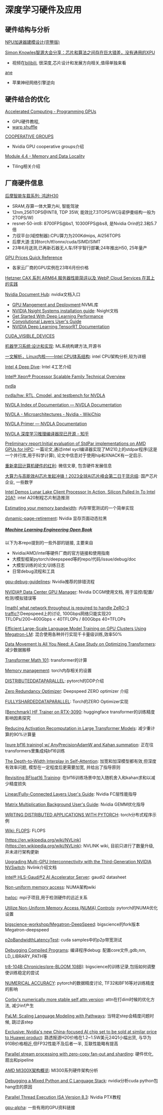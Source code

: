 # 深度学习硬件及应用

## 硬件结构与分析

[NPU加速器建模设计(完整版)](https://mp.weixin.qq.com/s/Jn8av9Ld4lg3gEjJBDX2OQ)

[Simon Knowles智源大会分享：芯片和算法之间存在巨大错差，没有通用的XPU](https://mp.weixin.qq.com/s/TT6pff8c5jh1UtMj2LKeXQ)
* 视频在[bilibili](https://www.bilibili.com/video/BV15M4y1Y7Da/?spm_id_from=333.999.0.0), 很深度,芯片设计和发展方向相关,值得单独来看

[ane](https://github.com/eiln/ane)
* 苹果神经网络引擎逆向


## 硬件结合的优化

[Accelerated Computing - Programming GPUs](https://tschmidt23.github.io/cse599i/)
* GPU硬件教程,
* [warp shuffle](https://tschmidt23.github.io/cse599i/CSE%20599%20I%20Accelerated%20Computing%20-%20Programming%20GPUs%20Lecture%2018.pdf)

[COOPERATIVE GROUPS](https://on-demand.gputechconf.com/gtc/2017/presentation/s7622-Kyrylo-perelygin-robust-and-scalable-cuda.pdf)
* Nvidia GPU cooperative groups介绍

[Module 4.4 - Memory and Data Locality](https://engineering.purdue.edu/~smidkiff/ece563/NVidiaGPUTeachingToolkit/Mod4/Lecture-4-4-tiled-matrix-multiplication-kernel.pdf)
* Tiling相关介绍

## 厂商硬件信息

[后摩智能车载系列: 鸿途H30](https://www.geekpark.net/news/320934)
* SRAM,存算一体大算力AI, 智能驾驶
* 12nm,256TOPS@INT8, TDP 35W, 能效比7.3TOPS/W(冯诺伊曼结构一般为2TOPS/W)
* resnet-50-int8: 8700FPS@bs1, 10300FPS@bs8, 是Nvidia Orin的2.3和5.7倍
* 力驭平台(域控制器):CPU算力为200Kdmips, AI256TOPS
* 后摩大道:支持torch/tf/onnx/cuda/SIMD/SIMT
* 23年6月送测,已再新石器无人车/环宇智行部署;24年推出H50, 25年量产

[GPU Prices Quick Reference](http://arthurchiao.art/blog/gpu-prices/)
* 各家云厂商的GPU实例在23年6月份价格

[Hetzner CAX 系列 ARM64 服务器性能简评以及 WebP Cloud Services 在其上的实践](https://blog.webp.se/hetzner-arm64-zh/)

[Nvidia Document Hub](https://docs.nvidia.com/#nvidia-nsight-developer-tools): nvidia文档入口
* [GPU Mangement and Deployment](https://docs.nvidia.com/deploy/index.html):NVML库
* [NVIDIA Nsight Systems installation guide](https://docs.nvidia.com/nsight-systems/InstallationGuide/index.html): Nsight文档
* [Get Started With Deep Learning Performance](https://docs.nvidia.com/deeplearning/performance/dl-performance-getting-started/index.html)
* [Convolutional Layers User's Guide](https://docs.nvidia.com/deeplearning/performance/dl-performance-convolutional/index.html#checklist)
* [NVIDIA Deep Learning TensorRT Documentation](https://docs.nvidia.com/deeplearning/tensorrt/developer-guide/index.html#valgrind)

[CUDA_VISIBLE_DEVICES](https://blog.csdn.net/jzwong/article/details/103813999)

[机器学习系统:设计和实现](https://openmlsys.github.io/index.html): ML系统构建方法,开源书

[一文解析，Linux内核——Intel CPU体系结构](https://zhuanlan.zhihu.com/p/506663731?utm_source=com.microsoft.todos&utm_medium=social&utm_oi=49336847171584): intel CPU架构分析,较为详细

[Intel 4 Deep Dive](https://semiwiki.com/semiconductor-manufacturers/intel/314047-intel-4-presented-at-vlsi/): Intel 4工艺介绍

[Intel® Xeon® Processor Scalable Family Technical Overview](https://www.intel.com/content/www/us/en/developer/articles/technical/xeon-processor-scalable-family-technical-overview.html)

[nvdla](https://github.com/orgs/nvdla/repositories)

[nvdla/hw: RTL, Cmodel, and testbench for NVDLA](https://github.com/nvdla/hw)

[NVDLA Index of Documentation — NVDLA Documentation](http://nvdla.org/contents.html)

[NVDLA - Microarchitectures - Nvidia - WikiChip](https://en.wikichip.org/wiki/nvidia/microarchitectures/nvdla)

[NVDLA Primer — NVDLA Documentation](http://nvdla.org/primer.html)

[NVDLA 深度学习推理编译器现已开源 - 知乎](https://zhuanlan.zhihu.com/p/83143622)


[Preliminary report:Initial evaluation of StdPar implementations on AMD GPUs for HPC](https://browse.arxiv.org/html/2401.02680v1): 一篇论文,通过intel sycl编译器实现了MI210上的stdpar程序(这是一个并行库,用于科学计算), 论文中信息对于使用hip和XNACK有一定启示.

[重新拿回计算机硬件的红利](https://mp.weixin.qq.com/s/1OSRcBfd58s0tgZTUZHB9g): 微信文章, 包含硬件发展信息

[大算力与高能效AI芯片发起冲锋！2023全球AI芯片峰会第二日干货总结](https://mp.weixin.qq.com/s/tS1nkme3YPYdt7w2VST68Q): 国产芯片企业, 一些数字

[Intel Demos Lunar Lake Client Processor In Action, Silicon Pulled In To Intel 20A?](https://www.anandtech.com/show/20061/intel-demos-lunar-lake-in-action-silicon-pulled-in-to-intel-20a): intel A20制程芯片制造推测

[Estimating your memory bandwidth](https://lemire.me/blog/2024/01/13/estimating-your-memory-bandwidth/): 内存带宽测试的一个简单实现

[dynamic-page-retirement](https://docs.nvidia.com/deploy/dynamic-page-retirement/index.html): Nvidia 显存页面动态拉黑

##### [Machine Learning Engineering Open Book](https://github.com/stas00/ml-engineering/blob/master/README.md)

以下为本repo提到的一些外部的链接, 主要来自
* Nvidia/AMD/intel等硬件厂商的官方链接和使用指南
* 大模型框架pytorch/deepspeed等的repo/代码/issue/debug/doc
* 大模型训练的论文/训练日志
* 日常debug流程和工具

[gpu-debug-guidelines](https://docs.nvidia.com/deploy/gpu-debug-guidelines/index.html): Nvidia推荐的排错流程

[NVIDIA® Data Center GPU Manager](https://docs.nvidia.com/datacenter/dcgm/latest/user-guide/index.html): Nvidia DCGM使用文档, 用于监控/配置/检测/模拟错误等

[[math] what network throughput is required to handle ZeRO-3 traffic?](https://github.com/microsoft/DeepSpeed/issues/2928#issuecomment-1463041491):Deepspeed上的讨论, 100Gbps网络只能实现20 TFLOPs/200~400Gbps < 40TFLOPs / 800Gbps 40+TFLOPs

[Efficient Large-Scale Language Model Training on GPU Clusters Using Megatron-LM](https://arxiv.org/abs/2104.04473): 混合使用各种并行实现千卡量级训练,效率50%

[Data Movement Is All You Need: A Case Study on Optimizing Transformers](https://arxiv.org/abs/2007.00072): 减少数据搬移

[Transformer Math 101](https://blog.eleuther.ai/transformer-math/): transformer的计算

[Memory management](https://pytorch.org/docs/stable/notes/cuda.html#memory-management): torch内存相关的设置

[DISTRIBUTEDDATAPARALLEL](https://pytorch.org/docs/stable/generated/torch.nn.parallel.DistributedDataParallel.html): pytorch的DDP介绍

[Zero Redundancy Optimizer](https://www.deepspeed.ai/tutorials/zero/): Deepspeed ZERO optimizer 介绍

[FULLYSHARDEDDATAPARALLEL](https://pytorch.org/docs/stable/fsdp.html): Torch的ZERO Optimizer实现

[[Benchmark] HF Trainer on RTX-3090](https://github.com/huggingface/transformers/issues/14608): huggingface transformer的训练精度影响因素探究

[Reducing Activation Recomputation in Large Transformer Models](https://arxiv.org/abs/2205.05198): 减少重计算的90%计算量

[[pure bf16 training] w/ AnyPrecisionAdamW and Kahan summation](https://github.com/huggingface/transformers/pull/21312): 正在往transformers里集成纯bf16训练

[The Depth-to-Width Interplay in Self-Attention](https://arxiv.org/abs/2006.12467): 加宽和加深模型都有效,但深度有效率问题, 模型在一定程度后更需要加宽, 并给出了指导原则

[Revisiting BFloat16 Training](https://arxiv.org/abs/2010.06192): 在bf16训练场景中加入随机舍入和kahan求和以减少精度损失

[Linear/Fully-Connected Layers User's Guide](https://docs.nvidia.com/deeplearning/performance/dl-performance-fully-connected/index.html#input-features): Nvidia FC层性能指导

[Matrix Multiplication Background User's Guide](https://docs.nvidia.com/deeplearning/performance/dl-performance-matrix-multiplication/index.html#requirements-tc): Nvidia GEMM优化指导

[WRITING DISTRIBUTED APPLICATIONS WITH PYTORCH](https://pytorch.org/tutorials/intermediate/dist_tuto.html#collective-communication): torch分布式程序示例

[Wiki: FLOPS](https://en.wikipedia.org/wiki/FLOPS): FLOPS

[https://en.wikipedia.org/wiki/NVLink](https://en.wikipedia.org/wiki/NVLink): NVLINK wiki, 目前只进行了数量升级,并未进行架构更新

[Upgrading Multi-GPU Interconnectivity with the Third-Generation NVIDIA NVSwitch](https://developer.nvidia.com/blog/upgrading-multi-gpu-interconnectivity-with-the-third-generation-nvidia-nvswitch/): Nvlink介绍文档

[Intel® HLS-Gaudi®2 AI Accelerator Server](https://habana.ai/wp-content/uploads/2023/10/HLS-Gaudi2_Datasheet_10_23.pdf): gaudi2 datasheet

[Non-uniform memory access](https://en.wikipedia.org/wiki/Non-uniform_memory_access): NUMA架构wiki

[hwloc](https://github.com/open-mpi/hwloc): mpi子项目,用于检测硬件的远近关系

[Utilize Non-Uniform Memory Access (NUMA) Controls](https://pytorch.org/tutorials/recipes/recipes/tuning_guide.html#utilize-non-uniform-memory-access-numa-controls): pytorch的NUMA优化设置

[bigscience-workshop/Megatron-DeepSpeed](https://github.com/bigscience-workshop/Megatron-DeepSpeed): bigscience的fork版本Megatron-deepspeed

[p2pBandwidthLatencyTest](https://github.com/NVIDIA/cuda-samples/tree/master/Samples/5_Domain_Specific/p2pBandwidthLatencyTest): cuda samples中的p2p带宽测试

[Debugging Compiled Programs](https://github.com/stas00/the-art-of-debugging/tree/master/compiled-programs#shared-libraries-ldsoconf-nm-unresolved-symbols-ldd-ld_library_path-ld_preload): 编译程序debug: 配置core文件,gdb,nm, LD_LIBRARY_PATH等

[tr8-104B Chronicles(pre-BLOOM 108B)](https://github.com/bigscience-workshop/bigscience/blob/master/train/tr8-104B-wide/chronicles.md): bigscience的训练记录,包括如何调整使训练稳定的尝试

[NUMERICAL ACCURACY](https://pytorch.org/docs/stable/notes/numerical_accuracy.html): pytorch的数据精度讨论, TF32和BF16等对训练精度的影响

[Corby's numerically more stable self attn version](https://github.com/bigscience-workshop/Megatron-DeepSpeed/pull/118): attn在打dim时候的优化方法, 减少inf产生

[PaLM: Scaling Language Modeling with Pathways](https://arxiv.org/pdf/2204.02311.pdf): 当特定step会精度问题时候, 跳过该step

[Exclusive: Nvidia's new China-focused AI chip set to be sold at similar price to Huawei product](https://www.reuters.com/technology/nvidias-new-china-focused-ai-chip-set-be-sold-similar-price-huawei-product-2024-02-01/): 路透报道H20价格在1.2~1.5W美元24Q1小幅出货, 与华为910B价格相近,但FP32性能不及后者一半, 互联性能略有提高

[Parallel stream processing with zero-copy fan-out and sharding](https://stevana.github.io/parallel_stream_processing_with_zero-copy_fan-out_and_sharding.html): 硬件优化, 扇出和pipeline

[AMD MI300X架构概览](https://zhuanlan.zhihu.com/p/680591896?utm_medium=social&utm_oi=49336847171584&utm_psn=1740448424288407552&utm_source=ZHShareTargetIDMore): MI300系列硬件架构分析

[Debugging a Mixed Python and C Language Stack](https://developer.nvidia.com/blog/debugging-mixed-python-and-c-language-stack): nvidia分析cuda python包hang住的原因

[Parallel Thread Execution ISA Version 8.3](https://docs.nvidia.com/cuda/parallel-thread-execution/index.html): Nvidia PTX教程

[gpu-alpha](https://github.com/arpitingle/gpu-alpha): 一些有用的GPU资料链接